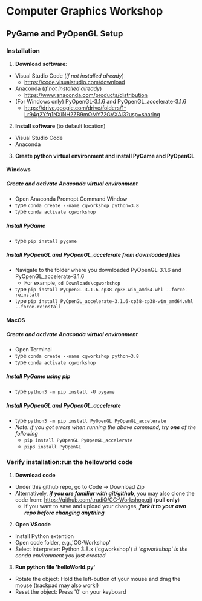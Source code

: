# Computer Graphics Workshop
## PyGame and PyOpenGL Setup
### Installation
1. **Download software**:
  - Visual Studio Code (*if not installed already*)
    - https://code.visualstudio.com/download
  - Anaconda (*if not installed already*)
    - https://www.anaconda.com/products/distribution
  - (For Windows only) PyOpenGL-3.1.6 and PyOpenGL_accelerate-3.1.6
    - https://drive.google.com/drive/folders/1-Lr94q2Yfg1NXiNH2ZB9mOMY72GVXAI3?usp=sharing 
2. **Install software** (to default location)
  - Visual Studio Code
  - Anaconda
3. **Create python virtual environment and install PyGame and PyOpenGL**
#### Windows
##### Create and activate Anaconda virtual environment
  - Open Anaconda Promopt Command Window
  - type `conda create --name cgworkshop python=3.8`
  - type `conda activate cgworkshop`
##### Install PyGame
  - type `pip install pygame`
##### Install PyOpenGL and PyOpenGL_accelerate from downloaded files
  - Navigate to the folder where you downloaded PyOpenGL-3.1.6 and PyOpenGL_accelerate-3.1.6
    - For example, `cd Downloads\cgworkshop`
  - type `pip install PyOpenGL-3.1.6-cp38-cp38-win_amd64.whl --force-reinstall` 
  - type `pip install PyOpenGL_accelerate-3.1.6-cp38-cp38-win_amd64.whl --force-reinstall`
#### MacOS
##### Create and activate Anaconda virtual environment
  - Open Terminal
  - type `conda create --name cgworkshop python=3.8`
  - type `conda activate cgworkshop`
##### Install PyGame using pip
  - type `python3 -m pip install -U pygame`
##### Install PyOpenGL and PyOpenGL_accelerate
  - type `python3 -m pip install PyOpenGL PyOpenGL_accelerate`
  - *Note: if you got errors when running the above command, try **one** of the following*
    - `pip install PyOpenGL PyOpenGL_accelerate`
    - `pip3 install PyOpenGL`
### Verify installation:run the helloworld code
1. **Download code**
  - Under this github repo, go to Code -> Download Zip
  - Alternatively, ***if you are familiar with git/github***, you may also clone the code from: https://github.com/trudiQ/CG-Workshop.git (**pull only**)
    - if you want to save and upload your changes, ***fork it to your own repo before changing anything***
2. **Open VScode**
  - Install Python extention 
  - Open code folder, e.g.,'CG-Workshop'
  - Select Interpreter: Python 3.8.x ('cgworkshop') *# 'cgworkshop' is the conda environment you just created*
3. **Run python file 'helloWorld.py'**
  - Rotate the object: Hold the left-button of your mouse and drag the mouse (trackpad may also work!)
  - Reset the object: Press '0' on your keyboard
